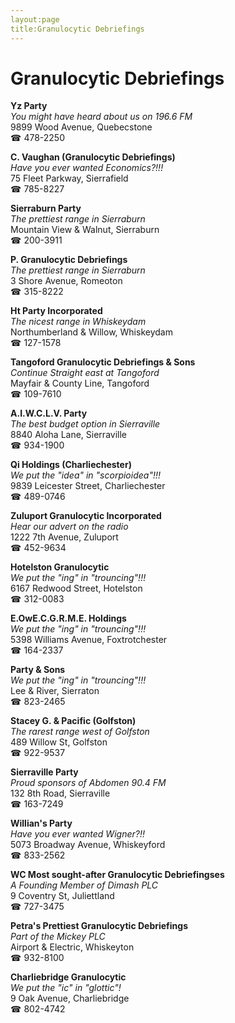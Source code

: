 ```yaml
---
layout:page
title:Granulocytic Debriefings
---
```

# Granulocytic Debriefings

**Yz Party**  
_You might have heard about us on 196.6 FM_  
9899 Wood Avenue, Quebecstone  
☎ 478-2250



**C. Vaughan (Granulocytic Debriefings)**  
_Have you ever wanted Economics?!!!_  
75 Fleet Parkway, Sierrafield  
☎ 785-8227



**Sierraburn Party**  
_The prettiest range in Sierraburn_  
Mountain View & Walnut, Sierraburn  
☎ 200-3911



**P. Granulocytic Debriefings**  
_The prettiest range in Sierraburn_  
3 Shore Avenue, Romeoton  
☎ 315-8222



**Ht Party Incorporated**  
_The nicest range in Whiskeydam_  
Northumberland & Willow, Whiskeydam  
☎ 127-1578



**Tangoford Granulocytic Debriefings & Sons**  
_Continue Straight east at Tangoford_  
Mayfair & County Line, Tangoford  
☎ 109-7610



**A.I.W.C.L.V. Party**  
_The best budget option in Sierraville_  
8840 Aloha Lane, Sierraville  
☎ 934-1900



**Qi Holdings (Charliechester)**  
_We put the "idea" in "scorpioidea"!!!_  
9839 Leicester Street, Charliechester  
☎ 489-0746



**Zuluport Granulocytic Incorporated**  
_Hear our advert on the radio_  
1222 7th Avenue, Zuluport  
☎ 452-9634



**Hotelston Granulocytic**  
_We put the "ing" in "trouncing"!!!_  
6167 Redwood Street, Hotelston  
☎ 312-0083



**E.OwE.C.G.R.M.E. Holdings**  
_We put the "ing" in "trouncing"!!!_  
5398 Williams Avenue, Foxtrotchester  
☎ 164-2337



**Party & Sons**  
_We put the "ing" in "trouncing"!!!_  
Lee & River, Sierraton  
☎ 823-2465



**Stacey G. & Pacific (Golfston)**  
_The rarest range west of Golfston_  
489 Willow St, Golfston  
☎ 922-9537



**Sierraville Party**  
_Proud sponsors of Abdomen 90.4 FM_  
132 8th Road, Sierraville  
☎ 163-7249



**Willian's Party**  
_Have you ever wanted Wigner?!!_  
5073 Broadway Avenue, Whiskeyford  
☎ 833-2562



**WC Most sought-after Granulocytic Debriefingses**  
_A Founding Member of Dimash PLC_  
9 Coventry St, Juliettland  
☎ 727-3475



**Petra's Prettiest Granulocytic Debriefings**  
_Part of the Mickey PLC_  
Airport & Electric, Whiskeyton  
☎ 932-8100



**Charliebridge Granulocytic**  
_We put the "ic" in "glottic"!_  
9 Oak Avenue, Charliebridge  
☎ 802-4742



